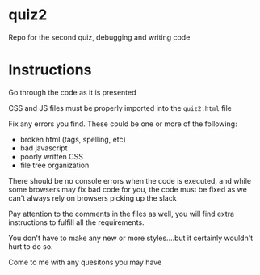 # quiz2
Repo for the second quiz, debugging and writing code

# Instructions

Go through the code as it is presented

CSS and JS files must be properly imported into the `quiz2.html` file

Fix any errors you find. These could be one or more of the following:
 - broken html (tags, spelling, etc)
 - bad javascript
 - poorly written CSS
 - file tree organization

There should be no console errors when the code is executed, and while some browsers may fix bad code for you, the code must be fixed as we can't always rely on browsers picking up the slack

Pay attention to the comments in the files as well, you will find extra instructions to fulfill all the requirements.

You don't have to make any new or more styles....but it certainly wouldn't hurt to do so.

Come to me with any quesitons you may have